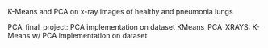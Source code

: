 K-Means and PCA on x-ray images of healthy and pneumonia lungs

PCA_final_project: PCA implementation on dataset
KMeans_PCA_XRAYS: K-Means w/ PCA implementation on dataset
